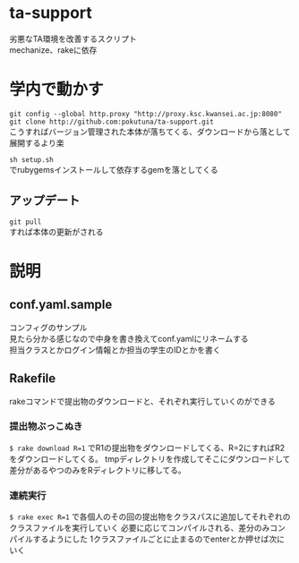 # ta-support
劣悪なTA環境を改善するスクリプト  
mechanize、rakeに依存

# 学内で動かす
`git config --global http.proxy "http://proxy.ksc.kwansei.ac.jp:8080"`  
`git clone http://github.com:pokutuna/ta-support.git`  
こうすればバージョン管理された本体が落ちてくる、ダウンロードから落として展開するより楽  

`sh setup.sh`  
でrubygemsインストールして依存するgemを落としてくる  

## アップデート
`git pull`  
すれば本体の更新がされる

# 説明
## conf.yaml.sample
コンフィグのサンプル  
見たら分かる感じなので中身を書き換えてconf.yamlにリネームする  
担当クラスとかログイン情報とか担当の学生のIDとかを書く

## Rakefile
rakeコマンドで提出物のダウンロードと、それぞれ実行していくのができる  

### 提出物ぶっこぬき
`$ rake download R=1` 
でR1の提出物をダウンロードしてくる、R=2にすればR2をダウンロードしてくる。 
tmpディレクトリを作成してそこにダウンロードして差分があるやつのみをRディレクトリに移してる。 

### 連続実行
`$ rake exec R=1` 
で各個人のその回の提出物をクラスパスに追加してそれぞれのクラスファイルを実行していく
必要に応じてコンパイルされる、差分のみコンパイルするようにした
1クラスファイルごとに止まるのでenterとか押せば次にいく  


